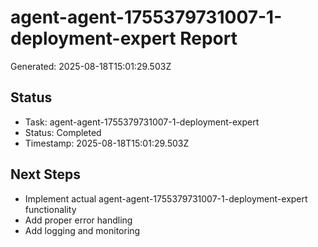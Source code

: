 # agent-agent-1755379731007-1-deployment-expert Report

Generated: 2025-08-18T15:01:29.503Z

## Status
- Task: agent-agent-1755379731007-1-deployment-expert
- Status: Completed
- Timestamp: 2025-08-18T15:01:29.503Z

## Next Steps
- Implement actual agent-agent-1755379731007-1-deployment-expert functionality
- Add proper error handling
- Add logging and monitoring
